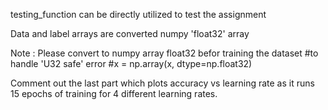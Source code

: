 testing_function can be directly utilized to test the assignment

Data and label arrays are converted numpy 'float32' array

Note : Please convert to numpy array float32 befor training the dataset
#to handle 'U32 safe' error
#x = np.array(x, dtype=np.float32) 

Comment out the last part which plots accuracy vs learning rate as it runs 15 epochs of training for 4 different learning rates. 